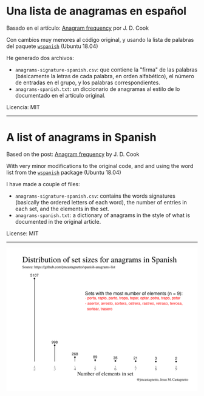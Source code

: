 # Una lista de anagramas en español 

Basado en el artículo: [Anagram frequency](https://www.johndcook.com/blog/2019/11/13/anagram-frequency/) por J. D. Cook

Con cambios muy menores al código original, y usando la lista de palabras del paquete [`wspanish`](https://packages.ubuntu.com/bionic/wspanish) (Ubuntu 18.04)

He generado dos archivos:

- `anagrams-signature-spanish.csv`: que contiene la "firma" de las palabras (básicamente la letras de cada palabra, en orden alfabético), el número de entradas en el grupo, y los palabras correspondientes.
- `anagrams-spanish.txt`: un diccionario de anagramas al estilo de lo documentado en el artículo original.

Licencia: MIT

-----

# A list of anagrams in Spanish

Based on the post: [Anagram frequency](https://www.johndcook.com/blog/2019/11/13/anagram-frequency/) by J. D. Cook

With very minor modifications to the original code, and and using the word list from the [`wspanish`](https://packages.ubuntu.com/bionic/wspanish) package (Ubuntu 18.04)

I have made a couple of files:

- `anagrams-signature-spanish.csv`: contains the words signatures (basically the ordered letters of each word), the number of entries in each set, and the elements in the set.
- `anagrams-spanish.txt`: a dictionary of anagrams in the style of what is documented in the original article.

License: MIT

-----

![Distribution of anagram set sizes in Spanish](anagram-set-sizes-spanish.png)

